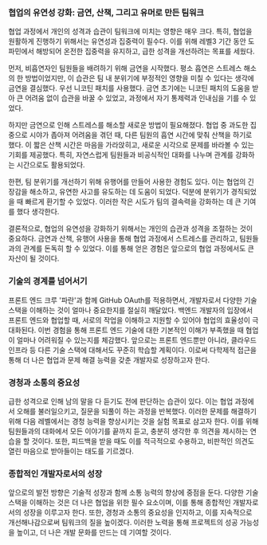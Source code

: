 ### 협업의 유연성 강화: 금연, 산책, 그리고 유머로 만든 팀워크

협업 과정에서 개인의 성격과 습관이 팀워크에 미치는 영향은 매우 크다. 특히, 협업을 원활하게 진행하기 위해서는 유연성과 집중력이 필수다. 이를 위해 레벨3 기간 동안 도파민에서 해방되어 온전한 집중력을 유지하고, 급한 성격을 개선하려는 목표를 세웠다.

먼저, 비흡연자인 팀원들을 배려하기 위해 금연을 시작했다. 평소 흡연은 스트레스 해소의 한 방법이었지만, 이 습관은 팀 내 분위기에 부정적인 영향을 미칠 수 있다는 생각에 금연을 결심했다. 우선 니코틴 패치를 사용했다. 금연 초기에는 니코틴 패치의 도움을 받아 큰 어려움 없이 습관을 바꿀 수 있었고, 과정에서 자기 통제력과 인내심을 기를 수 있었다.

하지만 금연으로 인해 스트레스를 해소할 새로운 방법이 필요해졌다. 협업 중 과도한 집중으로 시야가 좁아져 어려움을 겪던 때, 다른 팀원의 흡연 시간에 맞춰 산책을 하기로 했다. 이 짧은 산책 시간은 마음을 가라앉히고, 새로운 시각으로 문제를 바라볼 수 있는 기회를 제공했다. 특히, 자연스럽게 팀원들과 비공식적인 대화를 나누며 관계를 강화하는 시간으로도 활용되었다.

한편, 팀 분위기를 개선하기 위해 유행어를 만들어 사용한 경험도 있다. 이는 협업의 긴장감을 해소하고, 유연한 사고를 유도하는 데 도움이 되었다. 덕분에 분위기가 경직되었을 때 빠르게 환기할 수 있었다. 이러한 작은 시도가 팀의 결속력을 강화하는 데 큰 기여를 했다 생각한다.

결론적으로, 협업의 유연성을 강화하기 위해서는 개인의 습관과 성격을 조절하는 것이 중요하다. 금연과 산책, 유행어 사용을 통해 협업 과정에서 스트레스를 관리하고, 팀원들과의 관계를 돈독히 할 수 있었다. 이를 통해 얻은 경험은 앞으로의 협업 과정에서도 큰 자산이 될 것이다.

### 기술의 경계를 넘어서기

프론트 엔드 크루 '파란'과 함께 GitHub OAuth를 적용하면서, 개발자로서 다양한 기술 스택을 이해하는 것이 얼마나 중요한지를 절실히 깨달았다. 백엔드 개발자의 입장에서 프론트 엔드와 협업할 때, 서로의 작업을 이해하고 지원할 수 있어야 협업의 효율성이 극대화된다. 이번 경험을 통해 프론트 엔드 기술에 대한 기본적인 이해가 부족했을 때 협업이 얼마나 어려워질 수 있는지를 체감했다. 앞으로는 프론트 엔드뿐만 아니라, 클라우드 인프라 등 다른 기술 스택에 대해서도 꾸준히 학습할 계획이다. 이로써 다학제적 접근을 통해 더 나은 협업과 문제 해결 능력을 갖춘 개발자로 성장하고자 한다.

### 경청과 소통의 중요성

급한 성격으로 인해 남의 말을 다 듣기도 전에 판단하는 습관이 있다. 이는 협업 과정에서 오해를 불러일으키고, 질문을 되풀이 하는 과정을 반복했다. 이러한 문제를 해결하기 위해 다음 레벨에서는 경청 능력을 향상시키는 것을 실험 목표로 삼고자 한다. 이를 위해 팀원들과의 대화에서 모든 이야기를 끝까지 듣고, 충분히 생각한 후 의견을 제시하는 연습을 할 것이다. 또한, 피드백을 받을 때도 이를 적극적으로 수용하고, 비판적인 의견도 열린 마음으로 받아들이는 태도를 기르겠다.

### 종합적인 개발자로서의 성장

앞으로의 발전 방향은 기술적 성장과 함께 소통 능력의 향상에 중점을 둔다. 다양한 기술 스택을 이해하는 것은 더 나은 협업을 위한 필수 요소이며, 이를 통해 종합적인 개발자로서의 성장을 이루고자 한다. 또한, 경청과 소통의 중요성을 인지하고, 이를 지속적으로 개선해나감으로써 팀워크의 질을 높이겠다. 이러한 노력을 통해 프로젝트의 성공 가능성을 높이고, 더 나은 개발 문화를 만드는 데 기여할 것이다.
